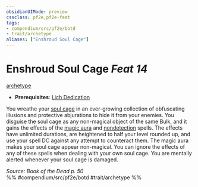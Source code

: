 ```yaml
---
obsidianUIMode: preview
cssclass: pf2e,pf2e-feat
tags:
- compendium/src/pf2e/botd
- trait/archetype
aliases: ["Enshroud Soul Cage"]
---
```

# Enshroud Soul Cage  *Feat 14*  
[archetype](../../rules/traits/archetype.md)  

- **Prerequisites**: [Lich Dedication](lich-dedication-botd.md)

You wreathe your [soul cage](../equipment/items/soul-cage-botd.md) in an ever-growing collection of obfuscating illusions and protective abjurations to hide it from your enemies. You disguise the soul cage as any non-magical object of the same Bulk, and it gains the effects of the [magic aura](../spells/magic-aura.md) and [nondetection](../spells/nondetection.md) spells. The effects have unlimited durations, are heightened to half your level rounded up, and use your spell DC against any attempt to counteract them. The magic aura makes your soul cage appear non-magical. You can ignore the effects of any of these spells when dealing with your own soul cage. You are mentally alerted whenever your soul cage is damaged.

*Source: Book of the Dead p. 50*  
%% #compendium/src/pf2e/botd #trait/archetype %%